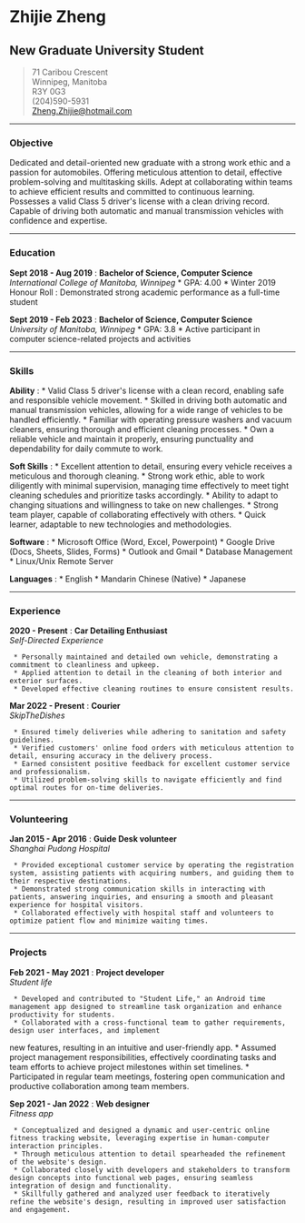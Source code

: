 # Zhijie Zheng
## New Graduate University Student

> 71 Caribou Crescent       
> Winnipeg, Manitoba    
> R3Y 0G3           
> (204)590-5931     
> Zheng.Zhijie@hotmail.com

-----
### Objective
Dedicated and detail-oriented new graduate with a strong work ethic and a passion for automobiles. Offering meticulous attention to detail, effective problem-solving and multitasking skills. Adept at collaborating within teams to achieve efficient results and committed to continuous learning. Possesses a valid Class 5 driver's license with a clean driving record. Capable of driving both automatic and manual transmission vehicles with confidence and expertise.

-----
### Education
**Sept 2018 - Aug 2019**
:    **Bachelor of Science, Computer Science**<br />
     *International College of Manitoba, Winnipeg*
     * GPA: 4.00
     * Winter 2019 Honour Roll
     : Demonstrated strong academic performance as a full-time student

**Sept 2019 - Feb 2023**
:    **Bachelor of Science, Computer Science**<br />
     *University of Manitoba, Winnipeg*
     * GPA: 3.8
     * Active participant in computer science-related projects and activities
    
-----
### Skills
**Ability**
:    *   Valid Class 5 driver's license with a clean record, enabling safe and responsible vehicle movement.
     *   Skilled in driving both automatic and manual transmission vehicles, allowing for a wide range of vehicles to be handled efficiently.
     *   Familiar with operating pressure washers and vacuum cleaners, ensuring thorough and efficient cleaning
processes.
     *   Own a reliable vehicle and maintain it properly, ensuring punctuality and dependability for daily commute to work.
     
**Soft Skills**
:    *   Excellent attention to detail, ensuring every vehicle receives a meticulous and thorough cleaning.
     *   Strong work ethic, able to work diligently with minimal supervision, managing time effectively to meet tight cleaning schedules and prioritize tasks accordingly.
     *   Ability to adapt to changing situations and willingness to take on new challenges.
     *   Strong team player, capable of collaborating effectively with others.
     *   Quick learner, adaptable to new technologies and methodologies.
     
**Software**
:    *  Microsoft Office (Word, Excel, Powerpoint)
     *  Google Drive (Docs, Sheets, Slides, Forms)
     *  Outlook and Gmail
     *  Database Management
     *  Linux/Unix Remote Server

**Languages**
:    *  English
     *  Mandarin Chinese (Native)
     *  Japanese
     
----- 
### Experience
**2020 - Present**
:    **Car Detailing Enthusiast**<br />
     *Self-Directed Experience*
     
     * Personally maintained and detailed own vehicle, demonstrating a commitment to cleanliness and upkeep.
     * Applied attention to detail in the cleaning of both interior and exterior surfaces.
     * Developed effective cleaning routines to ensure consistent results.

**Mar 2022 - Present**
:    **Courier**<br />
     *SkipTheDishes*
     
     * Ensured timely deliveries while adhering to sanitation and safety guidelines.
     * Verified customers' online food orders with meticulous attention to detail, ensuring accuracy in the delivery process.
     * Earned consistent positive feedback for excellent customer service and professionalism.
     * Utilized problem-solving skills to navigate efficiently and find optimal routes for on-time deliveries.
  
-----
### Volunteering
**Jan 2015 - Apr 2016**
:    **Guide Desk volunteer**<br />
     *Shanghai Pudong Hospital*

     * Provided exceptional customer service by operating the registration system, assisting patients with acquiring numbers, and guiding them to their respective destinations.
     * Demonstrated strong communication skills in interacting with patients, answering inquiries, and ensuring a smooth and pleasant experience for hospital visitors.
     * Collaborated effectively with hospital staff and volunteers to optimize patient flow and minimize waiting times.
    
-----
### Projects
**Feb 2021 - May 2021**
:    **Project developer**<br />
     *Student life*

     * Developed and contributed to "Student Life," an Android time management app designed to streamline task organization and enhance productivity for students.
     * Collaborated with a cross-functional team to gather requirements, design user interfaces, and implement
new features, resulting in an intuitive and user-friendly app.
     * Assumed project management responsibilities, effectively coordinating tasks and team efforts to achieve project milestones within set timelines.
     * Participated in regular team meetings, fostering open communication and productive collaboration among team members.

**Sep 2021 - Jan 2022**
:    **Web designer**<br />
     *Fitness app*

     * Conceptualized and designed a dynamic and user-centric online fitness tracking website, leveraging expertise in human-computer interaction principles.
     * Through meticulous attention to detail spearheaded the refinement of the website's design.
     * Collaborated closely with developers and stakeholders to transform design concepts into functional web pages, ensuring seamless integration of design and functionality.
     * Skillfully gathered and analyzed user feedback to iteratively refine the website's design, resulting in improved user satisfaction and engagement.
